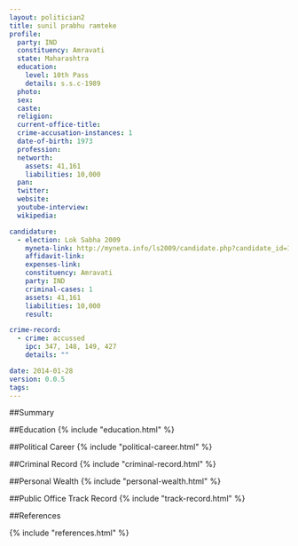 ```yaml
---
layout: politician2
title: sunil prabhu ramteke
profile: 
  party: IND
  constituency: Amravati
  state: Maharashtra
  education: 
    level: 10th Pass
    details: s.s.c-1989
  photo: 
  sex: 
  caste: 
  religion: 
  current-office-title: 
  crime-accusation-instances: 1
  date-of-birth: 1973
  profession: 
  networth: 
    assets: 41,161
    liabilities: 10,000
  pan: 
  twitter: 
  website: 
  youtube-interview: 
  wikipedia: 

candidature: 
  - election: Lok Sabha 2009
    myneta-link: http://myneta.info/ls2009/candidate.php?candidate_id=175
    affidavit-link: 
    expenses-link: 
    constituency: Amravati 
    party: IND
    criminal-cases: 1
    assets: 41,161
    liabilities: 10,000
    result:  

crime-record: 
  - crime: accussed
    ipc: 347, 148, 149, 427
    details: "" 

date: 2014-01-28
version: 0.0.5
tags: 
---
```

##Summary


##Education
{% include "education.html" %}


##Political Career
{% include "political-career.html" %}


##Criminal Record
{% include "criminal-record.html" %}


##Personal Wealth
{% include "personal-wealth.html" %}


##Public Office Track Record
{% include "track-record.html" %}


##References


{% include "references.html" %}